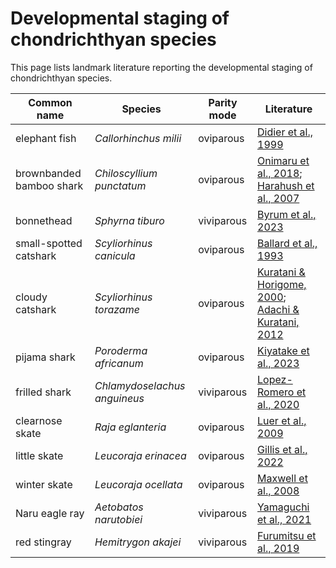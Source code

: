 # Developmental staging of chondrichthyan species

This page lists landmark literature reporting the developmental staging of chondrichthyan species.

|Common name|Species|Parity mode|Literature|
|----|----|----|----|
|elephant fish|*Callorhinchus milii*|oviparous|[Didier et al., 1999](https://onlinelibrary.wiley.com/doi/10.1002/(SICI)1097-4687(199804)236:1%3C25::AID-JMOR2%3E3.0.CO;2-N)|
|brownbanded bamboo shark|*Chiloscyllium punctatum*|oviparous|[Onimaru et al., 2018](https://anatomypubs.onlinelibrary.wiley.com/doi/10.1002/dvdy.24623); [Harahush et al., 2007](https://www.semanticscholar.org/paper/Captive-breeding-and-embryonic-development-of-%26-Harahush-Fischer/7989197b1b7d557f4d242c036f2b35c4adc04999)| 
|bonnethead|*Sphyrna tiburo*|viviparous|[Byrum et al., 2023](https://anatomypubs.onlinelibrary.wiley.com/doi/10.1002/dvdy.658)|
|small-spotted catshark|*Scyliorhinus canicula*|oviparous|[Ballard et al., 1993](https://onlinelibrary.wiley.com/doi/abs/10.1002/jez.1402670309)|
|cloudy catshark|*Scyliorhinus torazame*|oviparous|[Kuratani & Horigome, 2000](https://bioone.org/journals/Zoological-Science/volume-17/issue-7/zsj.17.893/Developmental-Morphology-of-Branchiomeric-Nerves-in-a-Cat-Shark-Scyliorhinus/10.2108/zsj.17.893.full); [Adachi & Kuratani, 2012](https://onlinelibrary.wiley.com/doi/10.1111/j.1525-142X.2012.00542.x)|
|pijama shark|*Poroderma africanum*|oviparous|[Kiyatake et al., 2023](https://onlinelibrary.wiley.com/doi/10.1111/jfb.15555)|
|frilled shark|*Chlamydoselachus anguineus*|viviparous|[Lopez-Romero et al., 2020](https://onlinelibrary.wiley.com/doi/10.1111/jfb.14352)|
|clearnose skate|*Raja eglanteria*|oviparous|[Luer et al., 2009](https://link.springer.com/chapter/10.1007/978-1-4020-9703-4_9)|
|little skate|*Leucoraja erinacea*|oviparous|[Gillis et al., 2022](https://www.sciencedirect.com/science/article/abs/pii/S007021532100106X?via%3Dihub)|
|winter skate|*Leucoraja ocellata*|oviparous|[Maxwell et al., 2008](https://anatomypubs.onlinelibrary.wiley.com/doi/10.1002/ar.20719)|
|Naru eagle ray|*Aetobatos narutobiei*|viviparous|[Yamaguchi et al., 2021](https://www.frontiersin.org/journals/marine-science/articles/10.3389/fmars.2021.768701/full)|
|red stingray|*Hemitrygon akajei*|viviparous|[Furumitsu et al., 2019](https://link.springer.com/article/10.1007/s10228-019-00687-9)|
